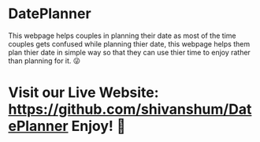 # DatePlanner
This webpage helps couples in planning their date as most of the time couples gets confused while planning thier date, this webpage helps them plan thier date in simple way so that they can use thier time to enjoy rather than planning for it. 😜
# Visit our Live Website: https://github.com/shivanshum/DatePlanner Enjoy! 💖
